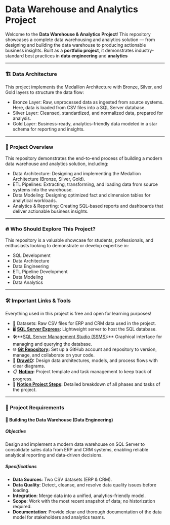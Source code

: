 # Data Warehouse and Analytics Project

Welcome to the **Data Warehouse & Analytics Project**!
This repository showcases a complete data warehousing and analytics solution — from designing and building the data warehouse to producing actionable business insights.
Built as a **portfolio project**, it demonstrates industry-standard best practices in **data engineering** and **analytics**

---
### 🏗️ Data Architecture
This project implements the Medallion Architecture with Bronze, Silver, and Gold layers to structure the data flow:

*  Bronze Layer: Raw, unprocessed data as ingested from source systems. Here, data is loaded from CSV files into a SQL Server database.
*  Silver Layer: Cleansed, standardized, and normalized data, prepared for analysis.
*  Gold Layer: Business-ready, analytics-friendly data modeled in a star schema for reporting and insights.
---   
### 📖 Project Overview
This repository demonstrates the end-to-end process of building a modern data warehouse and analytics solution, including:

* Data Architecture: Designing and implementing the Medallion Architecture (Bronze, Silver, Gold).
* ETL Pipelines: Extracting, transforming, and loading data from source systems into the warehouse.
* Data Modeling: Designing optimized fact and dimension tables for analytical workloads.
* Analytics & Reporting: Creating SQL-based reports and dashboards that deliver actionable business insights.
---

### 🔥 Who Should Explore This Project?
This repository is a valuable showcase for students, professionals, and enthusiasts looking to demonstrate or develop expertise in:

* SQL Development
* Data Architecture
* Data Engineering
* ETL Pipeline Development
* Data Modeling
* Data Analytics
---

### 🛠️ Important Links & Tools
Everything used in this project is free and open for learning purposes!

* 📂 Datasets: Raw CSV files for ERP and CRM data used in the project.
* 🖥️ **[SQL Server Express](https://www.microsoft.com/en-us/sql-server/sql-server-downloads):** Lightweight server to host the SQL database.
* 🛠️**[SQL Server Management Studio (SSMS)](https://learn.microsoft.com/en-us/sql/ssms/download-sql-server-management-studio-ssms?view=sql-server-ver16):** Graphical interface for managing and querying the database.
* 🌐  **[Git Repository](https://github.com/):** Set up a GitHub account and repository to version, manage, and collaborate on your code.
* 📝 **[DrawIO](https://www.drawio.com/):** Design data architectures, models, and process flows with clear diagrams.
* 📋 **[Notion](https://www.notion.com/templates/sql-data-warehouse-project):** Project template and task management to keep track of progress.
* 📑 **[Notion Project Steps](https://thankful-pangolin-2ca.notion.site/SQL-Data-Warehouse-Project-16ed041640ef80489667cfe2f380b269?pvs=4):**  Detailed breakdown of all phases and tasks of the project.
---
### 🚀 Project Requirements
#### 🔷 Building the Data Warehouse (Data Engineering)
##### Objective
Design and implement a modern data warehouse on SQL Server to consolidate sales data from ERP and CRM systems, enabling reliable analytical reporting and data-driven decisions.

##### Specifications
* **Data Sources**: Two CSV datasets (ERP & CRM).
* **Data Quality**: Detect, cleanse, and resolve data quality issues before loading.
* **Integration**: Merge data into a unified, analytics-friendly model.
* **Scope**: Work with the most recent snapshot of data; no historization required.
* **Documentation**: Provide clear and thorough documentation of the data model for stakeholders and analytics teams.
